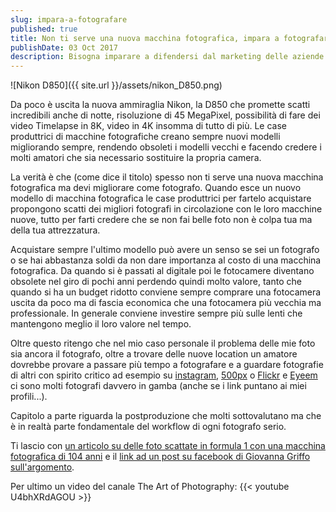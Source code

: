 ```yaml
---
slug: impara-a-fotografare
published: true
title: Non ti serve una nuova macchina fotografica, impara a fotografare
publishDate: 03 Oct 2017
description: Bisogna imparare a difendersi dal marketing delle aziende produttrici di macchine fotografiche
---
```


![Nikon D850]({{ site.url }}/assets/nikon_D850.png)

Da poco è uscita la nuova ammiraglia Nikon, la D850 che promette scatti incredibili anche di notte, risoluzione di 45 MegaPixel, possibilità di fare dei video Timelapse in 8K, video in 4K insomma di tutto di più. Le case produttrici di macchine fotografiche creano sempre nuovi modelli migliorando sempre, rendendo obsoleti i modelli vecchi e facendo credere i molti amatori che sia necessario sostituire la propria camera.

La verità è che (come dice il titolo) spesso non ti serve una nuova macchina fotografica ma devi migliorare come fotografo. Quando esce un nuovo modello di macchina fotografica le case produttrici per fartelo acquistare propongono scatti dei migliori fotografi in circolazione con le loro macchine nuove, tutto per farti credere che se non fai belle foto non è colpa tua ma della tua attrezzatura.

Acquistare sempre l'ultimo modello può avere un senso se sei un fotografo o se hai abbastanza soldi da non dare importanza al costo di una macchina fotografica. Da quando si è passati al digitale poi le fotocamere diventano obsolete nel giro di pochi anni perdendo quindi molto valore, tanto che quando si ha un budget ridotto conviene sempre comprare una fotocamera uscita da poco ma di fascia economica che una fotocamera più vecchia ma professionale. In generale conviene investire sempre più sulle lenti che mantengono meglio il loro valore nel tempo.

Oltre questo ritengo che nel mio caso personale il problema delle mie foto sia ancora il fotografo, oltre a trovare delle nuove location un amatore dovrebbe provare a passare più tempo a fotografare e a guardare fotografie di altri con spirito critico ad esempio su [instagram](https://www.instagram.com/giuseppefrattura), [500px](https://500px.com/giuseppefrattura) o [Flickr](https://www.flickr.com/photos/giuseppefrattura/) e [Eyeem](https://www.eyeem.com/u/giuseppefrattura) ci sono molti fotografi davvero in gamba (anche se i link puntano ai miei profili...).

Capitolo a parte riguarda la postproduzione che molti sottovalutano ma che è in realtà parte fondamentale del workflow di ogni fotografo serio.

Ti lascio con [un articolo su delle foto scattate in formula 1 con una macchina fotografica di 104 anni](http://www.intoourworld.com/photographer-shoots-formula-1-with-104-year-old-camera-and-heres-the-results/) e il [link ad un post su facebook di Giovanna Griffo sull'argomento](https://www.facebook.com/GiovannaGriffo.Photographer/posts/1431755250236138).

Per ultimo un video del canale The Art of Photography:
{{< youtube U4bhXRdAGOU >}}
